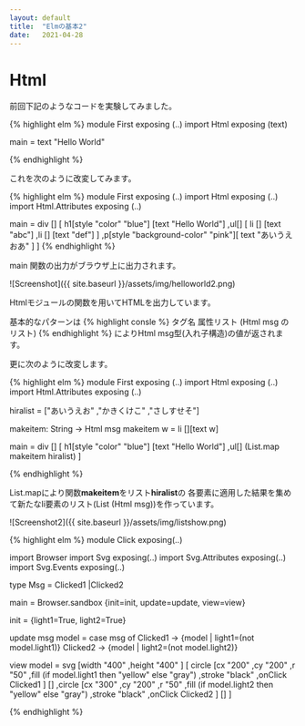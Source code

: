 ```yaml
---
layout: default
title:  "Elmの基本2"
date:   2021-04-28 
---
```


# Html

前回下記のようなコードを実験してみました。

{% highlight elm %}
module First exposing (..)
import Html exposing (text)

main =
    text "Hello World"

{% endhighlight %}

これを次のように改変してみます。

{% highlight elm %}
module First exposing (..)
import Html exposing (..)
import Html.Attributes exposing (..)

main =
    div []
        [
         h1[style "color" "blue"] [text "Hello World"]
        ,ul[] [
              li [] [text "abc"]
             ,li [] [text "def"]
             ]
        ,p[style "background-color" "pink"][
             text "あいうえおあ"
            ]
        ]
{% endhighlight %}

main 関数の出力がブラウザ上に出力されます。

![Screenshot]({{ site.baseurl }}/assets/img/helloworld2.png)


Htmlモジュールの関数を用いてHTMLを出力しています。

基本的なパターンは
{% highlight consle %}
タグ名 属性リスト (Html msg のリスト)
{% endhighlight %}
によりHtml msg型(入れ子構造)の値が返されます。

更に次のように改変します。

{% highlight elm %}
module First exposing (..)
import Html exposing (..)
import Html.Attributes exposing (..)


hiralist = ["あいうえお"
           ,"かきくけこ"
           ,"さしすせそ"]

makeitem: String -> Html msg
makeitem w =
    li [][text w]

main =
    div []
        [
         h1[style "color" "blue"] [text "Hello World"]
        ,ul[] (List.map makeitem hiralist)
        ]

{% endhighlight %}

List.mapにより関数**makeitem**をリスト**hiralist**の
各要素に適用した結果を集めて新たなli要素のリスト(List (Html msg))を作っています。


![Screenshot2]({{ site.baseurl }}/assets/img/listshow.png)


{% highlight elm %}
module Click exposing(..)

import Browser
import Svg exposing(..)
import Svg.Attributes exposing(..)
import Svg.Events exposing(..)

type Msg = Clicked1
    |Clicked2

main = Browser.sandbox {init=init, update=update, view=view}

init = {light1=True, light2=True}

update msg model =
    case msg of
        Clicked1 -> {model | light1=(not model.light1)}
        Clicked2 -> {model | light2=(not model.light2)}

view model  =
    svg [width "400"
        ,height "400"
        ]
        [
         circle [cx "200"
                ,cy "200"
                ,r "50"
                ,fill (if model.light1 then "yellow" else "gray")
                ,stroke "black"
                ,onClick Clicked1
                ]
             []
        ,circle [cx "300"
                ,cy "200"
                ,r "50"
                ,fill (if model.light2 then "yellow" else "gray")
                ,stroke "black"
                ,onClick Clicked2
                ]
             []
        ]

{% endhighlight %}
